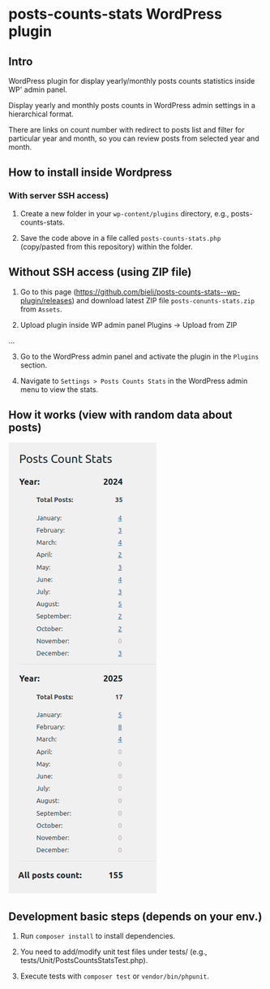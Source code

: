 # posts-counts-stats WordPress plugin

## Intro
WordPress plugin for display yearly/monthly posts counts statistics inside WP' admin panel.

Display yearly and monthly posts counts in WordPress admin settings in a hierarchical format.

There are links on count number with redirect to posts list and filter for particular year and month, so you can review posts from selected year and month.

## How to install inside Wordpress

### With server SSH access)

1. Create a new folder in your `wp-content/plugins` directory, e.g., posts-counts-stats.

2. Save the code above in a file called `posts-counts-stats.php` (copy/pasted from this repository) within the folder.

## Without SSH access (using ZIP file)

1. Go to this page (https://github.com/bieli/posts-counts-stats--wp-plugin/releases) and download latest ZIP file `posts-conunts-stats.zip` from `Assets`.

2. Upload plugin inside WP admin panel Plugins -> Upload from ZIP


...

3. Go to the WordPress admin panel and activate the plugin in the `Plugins` section.

4. Navigate to `Settings > Posts Counts Stats` in the WordPress admin menu to view the stats.

## How it works (view with random data about posts)

![Visual effect of usage this plugin in WP admin](bieli_giithub__posts-counts-stats--wp-plugin1.png)

## Development basic steps (depends on your env.)

1. Run `composer install` to install dependencies.

2. You need to add/modify unit test files under tests/ (e.g., tests/Unit/PostsCountsStatsTest.php).

2. Execute tests with `composer test` or `vendor/bin/phpunit`.

